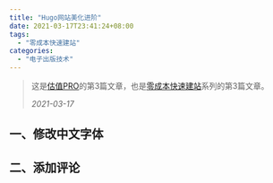 ```yaml
---
title: "Hugo网站美化进阶"
date: 2021-03-17T23:41:24+08:00
tags:
  - "零成本快速建站"
categories:
  - "电子出版技术"
---
```

> 这是[估值PRO](guzhi.pro)的第3篇文章，也是[零成本快速建站](/tags/零成本快速建站/)系列的第3篇文章。
>
> *2021-03-17*

## 一、修改中文字体

## 二、添加评论



